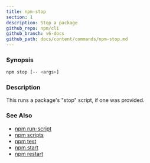 ```yaml
---
title: npm-stop
section: 1
description: Stop a package
github_repo: npm/cli
github_branch: v6-docs
github_path: docs/content/commands/npm-stop.md
---
```


### Synopsis

```bash
npm stop [-- <args>]
```

### Description

This runs a package's "stop" script, if one was provided.

### See Also

* [npm run-script](/cli/v6/commands/npm-run-script)
* [npm scripts](/cli/v6/using-npm/scripts)
* [npm test](/cli/v6/commands/npm-test)
* [npm start](/cli/v6/commands/npm-start)
* [npm restart](/cli/v6/commands/npm-restart)

